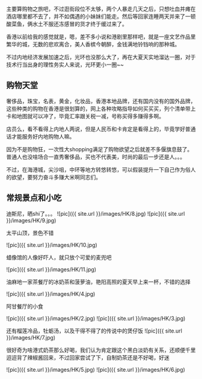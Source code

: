 主要算购物之旅吧，不过逛街段位不太够，两个人暴走几天之后，只想吐血并瘫在酒店哪里都不去了，并不如偶遇的小妹妹们能走。然后等回家连睡两天并来了一顿酸菜鱼，俩水土不服还冻感冒的货才终于缓过来了。

香港以前给我的感觉就是，嗯，差不多小说和港剧里那样吧，就是一座文艺作品里繁华的城，无数的悲欢离合，美人香槟今朝醉，金钱满地铃铛响的那种城。

不过内地经济发展加速之后，光环也没那么大了，再在大夏天实地溜达一圈，对于技术行当出身的理性务实人来说，光环更小一圈~~ 

## 购物天堂

奢侈品，珠宝，名表，黄金，化妆品，香港本地品牌，还有国内没有的国外品牌，这些种类的购物在香港是很划算的，网上各种攻略指导如何买买买，列个清单带上卡和地图就可以冲了，毕竟汇率跟关税一减，号称买得多赚得多啊。

店员么，看不看得上内地人两说，但是人民币和卡肯定是看得上的，毕竟学好普通话才能服务好内地购物人嘛。

因为不是购物狂，一次性大shopping满足了购物欲望之后就差不多偃旗息鼓了。普通人也没啥场合一直秀奢侈品，买也不代表美，时尚的最后一步还是人。。。

不过，在海港城，尖沙咀，中环等地方转悠转悠，可以假装提升一下自己作为俗人的欲望，要努力奋斗多赚大米啊同志们。

## 常规景点和小吃

迪斯尼，晒shi了。。。
![pic]({{ site.url }}/images/HK/8.jpg)
![pic]({{ site.url }}/images/HK/9.jpg)

太平山顶，景色不错

![pic]({{ site.url }}/images/HK/10.jpg)

蜡像馆的人像好吓人，就只放个可爱的麦兜吧

![pic]({{ site.url }}/images/HK/11.jpg)

油麻地一家茶餐厅的冰奶茶和菠萝油，艳阳高照的夏天早上来一杯，不错的选择

![pic]({{ site.url }}/images/HK/4.jpg)

阿甘餐厅的小食

![pic]({{ site.url }}/images/HK/2.jpg)
![pic]({{ site.url }}/images/HK/3.jpg)

还有榴莲冷品，牡蛎汤，以及干得不得了的传说中的煲仔饭
![pic]({{ site.url }}/images/HK/7.jpg)

很好奇为啥港式奶茶那么好喝，我们认为肯定跟这个黑白淡奶有关系，还顺便千里迢迢背了辣椒酱回来，不过回家尝试了下，自制奶茶还是不好喝，好迷

![pic]({{ site.url }}/images/HK/5.jpg)
![pic]({{ site.url }}/images/HK/6.jpg)







